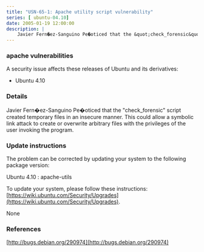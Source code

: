 ```yaml
---
title: "USN-65-1: Apache utility script vulnerability"
series: [ ubuntu-04.10]
date: 2005-01-19 12:00:00
description: |
    Javier Fern�ez-Sanguino Pe�oticed that the &quot;check_forensic&quot; script created temporary files in an insecure manner. This could allow a symbolic link attack to create or overwrite arbitrary files with the privileges of the user invoking the program.
--- 
```

 
### apache vulnerabilities

A security issue affects these releases of Ubuntu and its derivatives:

* Ubuntu 4.10

### Details

Javier Fern�ez-Sanguino Pe�oticed that the &quot;check_forensic&quot; script created temporary files in an insecure manner. This could allow a symbolic link attack to create or overwrite arbitrary files with the privileges of the user invoking the program.

### Update instructions

The problem can be corrected by updating your system to the following package version:

Ubuntu 4.10
 : apache-utils 

To update your system, please follow these instructions: [https://wiki.ubuntu.com/Security/Upgrades](https://wiki.ubuntu.com/Security/Upgrades).

None

### References

 [http://bugs.debian.org/290974](http://bugs.debian.org/290974)
 
